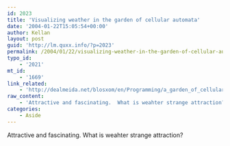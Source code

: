 ```yaml
---
id: 2023
title: 'Visualizing weather in the garden of cellular automata'
date: '2004-01-22T15:05:54+00:00'
author: Kellan
layout: post
guid: 'http://lm.quxx.info/?p=2023'
permalink: /2004/01/22/visualizing-weather-in-the-garden-of-cellular-automata/
typo_id:
    - '2021'
mt_id:
    - '1669'
link_related:
    - 'http://dealmeida.net/blosxom/en/Programming/a_garden_of_cellular_automata'
raw_content:
    - 'Attractive and fascinating.  What is weahter strange attraction?'
categories:
    - Aside
---
```


Attractive and fascinating. What is weahter strange attraction?